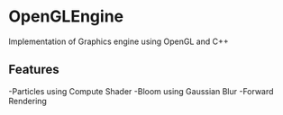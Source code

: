 # OpenGLEngine
Implementation of Graphics engine using OpenGL and C++

Features
------------------------------------------------------
-Particles using Compute Shader
-Bloom using Gaussian Blur
-Forward Rendering
